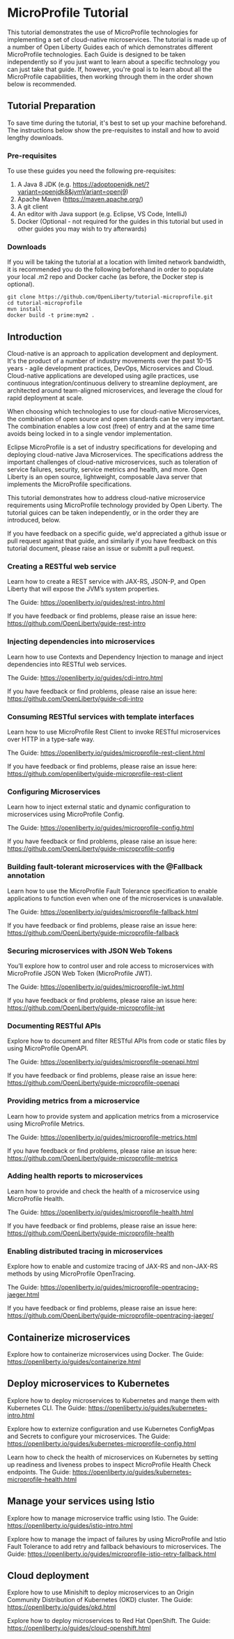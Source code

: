 # MicroProfile Tutorial

This tutorial demonstrates the use of MicroProfile technologies for implementing a set of cloud-native microservices. The tutorial is 
made up of a number of Open Liberty Guides each of which demonstrates different MicroProfile technologies. Each Guide is 
designed to be taken independently so if you just want to learn about a specific technology you can just take that guide. If, however, you're goal is to learn about all the MicroProfile capabilities, then working through them in the order shown below is recommended.

## Tutorial Preparation

To save time during the tutorial, it's best to set up your machine beforehand. The instructions below show the pre-requisites to install and how to avoid lengthy downloads.

### Pre-requisites

To use these guides you need the following pre-requisites:
1. A Java 8 JDK (e.g. https://adoptopenjdk.net/?variant=openjdk8&jvmVariant=openj9)
1. Apache Maven (https://maven.apache.org/)
1. A git client
1. An editor with Java support (e.g. Eclipse, VS Code, IntelliJ)
1. Docker (Optional - not required for the guides in this tutorial but used in other guides you may wish to try afterwards)

### Downloads

If you will be taking the tutorial at a location with limited network bandwidth, it is recommended you do the following beforehand in order to populate your local .m2 repo and Docker cache (as before, the Docker step is optional).

```
git clone https://github.com/OpenLiberty/tutorial-microprofile.git
cd tutorial-microprofile
mvn install
docker build -t prime:mym2 .
```

## Introduction

Cloud-native is an approach to application development and deployment.  It's the product of a number of industry movements over the past 10-15 years - agile development practices, DevOps, Microservices and Cloud.  Cloud-native applications are developed using agile practices, use continuous integration/continuous delivery to streamline deployment, are architected around team-aligned microservices, and leverage the cloud for rapid deployment at scale.

When choosing which technologies to use for cloud-native Microservices, the combination of open source and open standards can be very important.  The combination enables a low cost (free) of entry and at the same time avoids being locked in to a single vendor implementation.  

Eclipse MicroProfile is a set of industry specifications for developing and deploying cloud-native Java Microservices.  The specifications address the important challenges of cloud-native microservices, such as toleration of service failures, security, service metrics and health, and more.  Open Liberty is an open source, lightweight, composable Java server that implements the MicroProfile specifications. 

This tutorial demonstrates how to address cloud-native microservice requirements using MicroProfile technology provided by Open Liberty.  The tutorial guices can be taken independently, or in the order they are introduced, below.

If you have feedback on a specific guide, we'd appreciated a github issue or pull request against that guide, and similarly if you have feedback on this tutorial document, please raise an issue or submitt a pull request. 

### Creating a RESTful web service

Learn how to create a REST service with JAX-RS, JSON-P, and Open Liberty that will expose the JVM’s system properties.

The Guide: https://openliberty.io/guides/rest-intro.html

If you have feedback or find problems, please raise an issue here: https://github.com/OpenLiberty/guide-rest-intro


### Injecting dependencies into microservices    

Learn how to use Contexts and Dependency Injection to manage and inject dependencies into RESTful web services.      
        
The Guide: https://openliberty.io/guides/cdi-intro.html
       
If you have feedback or find problems, please raise an issue here:
https://github.com/OpenLiberty/guide-cdi-intro


### Consuming RESTful services with template interfaces    

Learn how to use MicroProfile Rest Client to invoke RESTful microservices over HTTP in a type-safe way.      
        
The Guide: https://openliberty.io/guides/microprofile-rest-client.html
       
If you have feedback or find problems, please raise an issue here:
https://github.com/openliberty/guide-microprofile-rest-client


### Configuring Microservices

Learn how to inject external static and dynamic configuration to microservices using MicroProfile Config.

The Guide: https://openliberty.io/guides/microprofile-config.html

If you have feedback or find problems, please raise an issue here:
https://github.com/OpenLiberty/guide-microprofile-config


### Building fault-tolerant microservices with the @Fallback annotation

Learn how to use the MicroProfile Fault Tolerance specification to enable applications to function even when one
of the microservices is unavailable.

The Guide: https://openliberty.io/guides/microprofile-fallback.html

If you have feedback or find problems, please raise an issue here:
https://github.com/OpenLiberty/guide-microprofile-fallback
       

### Securing microservices with JSON Web Tokens

You’ll explore how to control user and role access to microservices with MicroProfile JSON Web Token (MicroProfile JWT).

The Guide: https://openliberty.io/guides/microprofile-jwt.html
        
If you have feedback or find problems, please raise an issue here:
https://github.com/OpenLiberty/guide-microprofile-jwt



### Documenting RESTful APIs

Explore how to document and filter RESTful APIs from code or static files by using MicroProfile OpenAPI.

The Guide: https://openliberty.io/guides/microprofile-openapi.html

If you have feedback or find problems, please raise an issue here:
https://github.com/OpenLiberty/guide-microprofile-openapi



 ### Providing metrics from a microservice
 
Learn how to provide system and application metrics from a microservice using MicroProfile Metrics.

The Guide: https://openliberty.io/guides/microprofile-metrics.html
           
If you have feedback or find problems, please raise an issue here:
https://github.com/OpenLiberty/guide-microprofile-metrics



### Adding health reports to microservices
   
Learn how to provide and check the health of a microservice using MicroProfile Health.

The Guide: https://openliberty.io/guides/microprofile-health.html
           
If you have feedback or find problems, please raise an issue here:
https://github.com/OpenLiberty/guide-microprofile-health



### Enabling distributed tracing in microservices

Explore how to enable and customize tracing of JAX-RS and non-JAX-RS methods by using MicroProfile OpenTracing.

The Guide: https://openliberty.io/guides/microprofile-opentracing-jaeger.html

If you have feedback or find problems, please raise an issue here:
https://github.com/OpenLiberty/guide-microprofile-opentracing-jaeger/

## Containerize microservices

Explore how to containerize microservices using Docker.
The Guide: https://openliberty.io/guides/containerize.html

## Deploy microservices to Kubernetes

Explore how to deploy microservices to Kubernetes and mange them with Kubernetes CLI.
The Guide: https://openliberty.io/guides/kubernetes-intro.html

Explore how to externize configuration and use Kubernetes ConfigMpas and Secrets to configure your microservices.
The Guide: https://openliberty.io/guides/kubernetes-microprofile-config.html

Learn how to check the health of microservices on Kubernetes by setting up readiness and liveness probes to inspect MicroProfile Health Check endpoints.
The Guide: https://openliberty.io/guides/kubernetes-microprofile-health.html

## Manage your services using Istio

Explore how to manage microservice traffic using Istio.
The Guide: https://openliberty.io/guides/istio-intro.html

Explore how to manage the impact of failures by using MicroProfile and Istio Fault Tolerance to add retry and fallback behaviours to microservices.
The Guide: https://openliberty.io/guides/microprofile-istio-retry-fallback.html

## Cloud deployment

Explore how to use Minishift to deploy microservices to an Origin Community Distribution of Kubernetes (OKD) cluster.
The Guide: https://openliberty.io/guides/okd.html

Explore how to deploy microservices to Red Hat OpenShift.
The Guide: https://openliberty.io/guides/cloud-openshift.html


